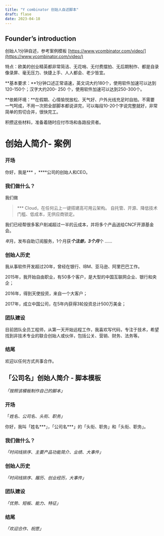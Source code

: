 ```yaml
---
title: "Y combinator 创始人自述脚本"
draft: flase
date: 2023-04-18
---
```


## **Founder’s introduction**

创始人1分钟自述，参考案例模板
[https://www.ycombinator.com/video/](https://www.ycombinator.com/video/)

特点：欧美的创业精英都非常简洁、无花哨、无付费摆拍、无后期制作、都是自录像录屏、毫无压力、快捷上手、人人都会、老少皆宜。

**基本要求：**1分钟口述正常语速，英文词大约180个，使用软件加速可以达到120-150个；汉字大约200- 250 个，使用软件加速可以达到250-300个。

**依赖环境：**在假期、心情愉悦放松、天气好、户外光线充足时自拍。不需要一气呵成，不用一次把全部脚本都说讲完，可以每段10-20个字说完整就好，非常简单的剪切合并，很快完工。

积攒这些材料，准备着随时应付市场和各路投资者。

# **创始人简介- 案例**

### 开场

你好，我是*** ，****公司的创始人和CEO。

### 我们做什么？

我们做

> *** Cloud，在任何云上一键搭建高可用云架构。
自托管、开源、降低技术门槛、低成本，无供应商锁定。
> 

我们已经帮很多客户削减超过一半的云成本，并将多个产品送给CNCF开源基金会。

*年*月，发布自助订阅服务，1个月获***个注册，3个月***个 ……

### 创始人历史

我从事软件开发超过20年，曾经在银行、IBM、亚马逊、阿里巴巴工作。

2015年，我开始自由职业，有50多个客户，是大型的中国互联网企业、银行和央企；

2016年，得到天使投资，来自一个大客户；

2017年，成立中国公司，在5年内获得3轮投资总计500万美金；

### 团队建设

目前团队全员工程师，从第一天开始远程工作，我喜欢写代码，专注于技术，希望找到非技术专业的联合创始人或伙伴，包括公关、营销、财务、法务等。

### 结尾

欢迎以任何方式共事合作。

## 「公司名」**创始人简介 - 脚本模板**

*「按照该模板制作自己的脚本」*

### 开场

「*姓名、公司名、头衔、职务」*

你好，我叫「姓名***」，「公司名***」的「头衔、职务」和「头衔、职务」。

### 我们做什么？

*「时间线排序、主要产品功能简介、业绩、大事件」*

### 创始人历史

*「时间线排序、履历、创业经历，大事件」*

### 团队建设

*「优势、短板、能力、特征」*

### 结尾

*「欢迎合作、祝愿」*
